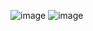 ![image](https://user-images.githubusercontent.com/87238365/167573718-0d752f43-5943-463f-b21c-db6e5b84a0e7.png)
![image](https://user-images.githubusercontent.com/87238365/167573800-5b157a5f-816e-4d1a-991a-a90d5b309118.png)
